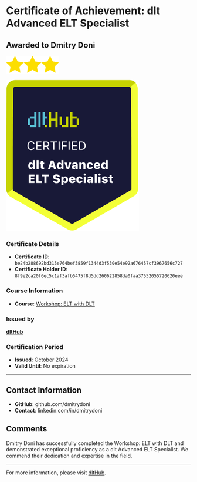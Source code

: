 
# Certificate of Achievement: dlt Advanced ELT Specialist

## Awarded to **Dmitry Doni**

<img src="../badges/star.png" width="48"><img src="../badges/star.png" width="48"><img src="../badges/star.png" width="48">

![Course Image](../badges/advanced_etl_specialist.png)

### Certificate Details
- **Certificate ID**: `be24b288692bd315e764bef3859f1344d3f530e54e92a676457cf3967656c727`
- **Certificate Holder ID**: `8f9e2ca20f6ec5c1af3afb5475f8d5dd260622858da0faa37552055720620eee`

### Course Information
- **Course**: [Workshop: ELT with DLT](https://github.com/dlt-hub/dlthub-education/tree/main/workshops/workshop_september_2024)

### Issued by
[**dltHub**](https://dlthub.com/) 

### Certification Period
- **Issued**: October 2024
- **Valid Until**: No expiration

---

## Contact Information
- **GitHub**: github.com/dmitrydoni
- **Contact**: linkedin.com/in/dmitrydoni

## Comments
Dmitry Doni has successfully completed the Workshop: ELT with DLT and demonstrated exceptional proficiency as a dlt Advanced ELT Specialist. We commend their dedication and expertise in the field.

---

For more information, please visit [dltHub](https://dlthub.com/).
    